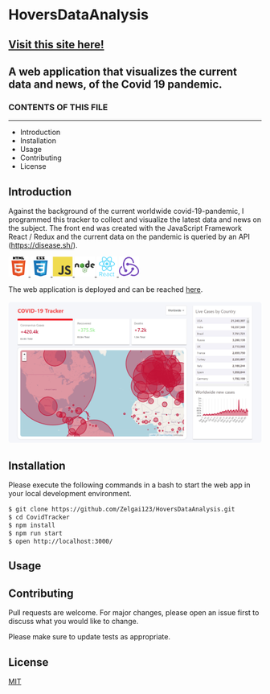 # HoversDataAnalysis

## <a href="https://zelgaitracker.com/" target="_blank">Visit this site here!</a>
## A web application that visualizes the current data and news, of the Covid 19 pandemic.

### CONTENTS OF THIS FILE
---------------------

 * Introduction
 * Installation
 * Usage
 * Contributing
 * License


## Introduction
Against the background of the current worldwide covid-19-pandemic, I programmed this tracker to collect and visualize the latest data and news on the subject. The front end was created with the JavaScript Framework React / Redux and the current data on the pandemic is queried by an API (https://disease.sh/). 

<a href="https://www.w3.org/html/" target="_blank"> <img src="https://raw.githubusercontent.com/devicons/devicon/master/icons/html5/html5-original-wordmark.svg" alt="html5" width="40" height="40"/> </a> 
<a href="https://www.w3schools.com/css/" target="_blank"> <img src="https://raw.githubusercontent.com/devicons/devicon/master/icons/css3/css3-original-wordmark.svg" alt="css3" width="40" height="40"/> </a>
<a href="https://developer.mozilla.org/en-US/docs/Web/JavaScript" target="_blank"> <img src="https://raw.githubusercontent.com/devicons/devicon/master/icons/javascript/javascript-original.svg" alt="javascript" width="40" height="40"/> </a>
<a href="https://nodejs.org" target="_blank"> <img src="https://raw.githubusercontent.com/devicons/devicon/master/icons/nodejs/nodejs-original-wordmark.svg" alt="nodejs" width="40" height="40"/> </a>
<a href="https://reactjs.org/" target="_blank"> <img src="https://raw.githubusercontent.com/devicons/devicon/master/icons/react/react-original-wordmark.svg" alt="react" width="40" height="40"/> </a>
<a href="https://redux.js.org" target="_blank"> <img src="https://raw.githubusercontent.com/devicons/devicon/master/icons/redux/redux-original.svg" alt="redux" width="40" height="40"/> </a>
<br>

The web application is deployed and can be reached <a href="https://zelgaitracker.com/" target="_blank"> here</a>.
<br>
<br>
<img src="https://github.com/Zelgai123/CovidTracker/blob/main/src/images/preview.PNG"
     alt="Covid Tracker Preview" style="border-radius: 5px;"/>

## Installation
Please execute the following commands in a bash to start the web app in your local development environment.

```
$ git clone https://github.com/Zelgai123/HoversDataAnalysis.git
$ cd CovidTracker
$ npm install
$ npm run start
$ open http://localhost:3000/ 
```


## Usage




## Contributing
Pull requests are welcome. For major changes, please open an issue first to discuss what you would like to change.

Please make sure to update tests as appropriate.

## License
[MIT](https://choosealicense.com/licenses/mit/)
